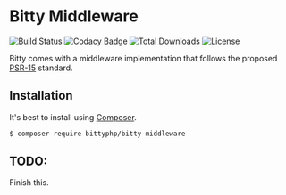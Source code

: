 # Bitty Middleware

[![Build Status](https://travis-ci.org/bittyphp/bitty-middleware.svg?branch=master)](https://travis-ci.org/bittyphp/bitty-middleware)
[![Codacy Badge](https://api.codacy.com/project/badge/Coverage/c4439e8d27304c6f96caaec42d252650)](https://www.codacy.com/app/bittyphp/bitty-middleware)
[![Total Downloads](https://poser.pugx.org/bittyphp/bitty-middleware/downloads)](https://packagist.org/packages/bittyphp/bitty-middleware)
[![License](https://poser.pugx.org/bittyphp/bitty-middleware/license)](https://packagist.org/packages/bittyphp/bitty-middleware)

Bitty comes with a middleware implementation that follows the proposed  [PSR-15](https://github.com/php-fig/fig-standards/blob/master/proposed/http-handlers/request-handlers.md) standard.

## Installation

It's best to install using [Composer](https://getcomposer.org/).

```sh
$ composer require bittyphp/bitty-middleware
```

## TODO:

Finish this.
